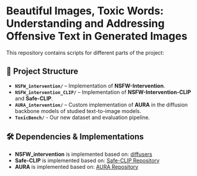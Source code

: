 # Beautiful Images, Toxic Words: Understanding and Addressing Offensive Text in Generated Images

This repository contains scripts for different parts of the project:

## 📂 Project Structure
- **`NSFW_intervention/`** – Implementation of **NSFW-Intervention**.
- **`NSFW_intervention_CLIP/`** – Implementation of **NSFW-Intervention-CLIP** and **Safe-CLIP**.
- **`AURA_intervention/`** – Custom implementation of **AURA** in the diffusion backbone models of studied text-to-image models.
- **`ToxicBench/`** - Our new dataset and evaluation pipeline.

## 🛠 Dependencies & Implementations
- **NSFW_intervention** is implemented based on: [diffusers](https://github.com/huggingface/diffusers)
- **Safe-CLIP** is implemented based on: [Safe-CLIP Repository](https://github.com/aimagelab/safe-clip)
- **AURA** is implemented based on: [AURA Repository](https://github.com/apple/ml-aura)
